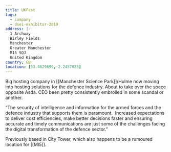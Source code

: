 ```yaml
---
title: UKFast
tags:
  - company
  - dsei-exhibitor-2019
address: |-
  1 Archway
  Birley Fields
  Manchester
  Greater Manchester
  M15 5QJ
  United Kingdom
country: GB
location: [53.4629699,-2.2457023]
---
```

Big hosting company in [[Manchester Science Park]]/Hulme now moving into hosting solutions for the defence industry. About to take over the space opposite Asda. CEO been pretty consistently embroiled in some scandal or another.

“The security of intelligence and information for the armed forces and the defence industry that supports them is paramount.  Increased expectations to deliver cost efficiencies, make better decisions faster and ensuring accurate and timely communications are just some of the challenges facing the digital transformation of the defence sector.”

Previously based in City Tower, which also happens to be a rumoured location for [[MI5]].

